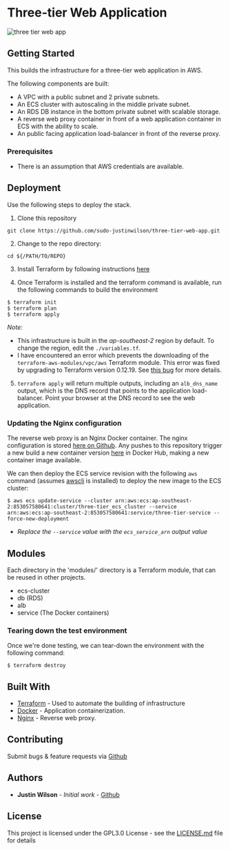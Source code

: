 # Three-tier Web Application

![three tier web app](https://github.com/sudo-justinwilson/three-tier-web-app/blob/master/.three-tier-web-app-diagram.png)

## Getting Started

This builds the infrastructure for a three-tier web application in AWS.

The following components are built:

* A VPC with a public subnet and 2 private subnets.
* An ECS cluster with autoscaling in the middle private subnet.
* An RDS DB instance in the bottom private subnet with scalable storage.
* A reverse web proxy container in front of a web application container in ECS with the ability to scale.
* An public facing application load-balancer in front of the reverse proxy.

### Prerequisites

- There is an assumption that AWS credentials are available.

## Deployment

Use the following steps to deploy the stack.

1) Clone this repository

```
git clone https://github.com/sudo-justinwilson/three-tier-web-app.git
```

2) Change to the repo directory:

```
cd ${/PATH/TO/REPO}
```

3) Install Terraform by following instructions [here](https://learn.hashicorp.com/terraform/getting-started/install.html)


4) Once Terraform is installed and the terraform command is available, run the following commands to build the environment

```
$ terraform init
$ terraform plan
$ terraform apply     
```

_Note:_
* This infrastructure is built in the _ap-southeast-2_ region by default. To change the region, edit the `./variables.tf`.
* I have encountered an error which prevents the downloading of the `terraform-aws-modules/vpc/aws` Terraform module. This error was fixed by upgrading to Terraform version 0.12.19. See [this bug](https://github.com/terraform-aws-modules/terraform-aws-eks/issues/672) for more details.

5) `terraform apply` will return multiple outputs, including an `alb_dns_name` output, which is the DNS record that points to the application load-balancer.
Point your browser at the DNS record to see the web application.

### Updating the Nginx configuration

The reverse web proxy is an Nginx Docker container. The nginx configuration is stored [here on Github](https://github.com/sudo-justinwilson/nginx-config). Any pushes to this repository trigger a new build a new container version [here](https://hub.docker.com/repository/docker/justinwilson/nginx-config) in Docker Hub, making a new container image available.

We can then deploy the ECS service revision with the following `aws` command (assumes [awscli](https://docs.aws.amazon.com/cli/latest/userguide/cli-chap-install.html) is installed) to deploy the new image to the ECS cluster:

```
$ aws ecs update-service --cluster arn:aws:ecs:ap-southeast-2:853057580641:cluster/three-tier_ecs_cluster --service arn:aws:ecs:ap-southeast-2:853057580641:service/three-tier-service --force-new-deployment
```
* _Replace the `--service` value with the `ecs_service_arn` output value_

## Modules
Each directory in the 'modules/' directory is a Terraform module, that can be reused in other projects.

* ecs-cluster
* db (RDS)
* alb
* service (The Docker containers)

### Tearing down the test environment

Once we're done testing, we can tear-down the environment with the following command:

```
$ terraform destroy
```

## Built With

* [Terraform](https://terraform.io) - Used to automate the building of infrastructure
* [Docker](https://docker.io) - Application containerization.
* [Nginx](https://nginx.org) - Reverse web proxy.

## Contributing

Submit bugs & feature requests via [Github](https://github.com/sudo-justinwilson/three-tier-web-app)

## Authors

* **Justin Wilson** - *Initial work* - [Github](https://github.com/sudo-justinwilson/)

## License

This project is licensed under the GPL3.0 License - see the [LICENSE.md](LICENSE.md) file for details

